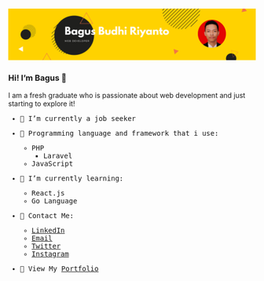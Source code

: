 ![Profile Name Banner](https://github.com/riyanbagusb/riyanbagusb/raw/master/images/banner/banner.png)

### Hi! I’m Bagus 👋

I am a fresh graduate who is passionate about web development and just starting to explore it!

<samp>

- 🔭 I’m currently a job seeker

- 📝 Programming language and framework that i use:
	- PHP
		- Laravel
	- JavaScript

- 🌱 I’m currently learning:
	- React.js
	- Go Language

* 📧 Contact Me:
	* [LinkedIn](https://www.linkedin.com/in/bagus-budhi-riyanto)
	* [Email](mailto:riyanbagusb@gmail.com)
	* [Twitter](https://twitter.com/riyan_bagusb)
	* [Instagram](https://instagram.com/riyan_bagusb)

* 📃 View My [Portfolio](https://github.com/riyanbagusb/my-portfolio)
</samp>


<!--
**riyanbagusb/riyanbagusb** is a ✨ _special_ ✨ repository because its `README.md` (this file) appears on your GitHub profile.

Here are some ideas to get you started:

- 🔭 I’m currently working on ...
- 🌱 I’m currently learning ...
- 👯 I’m looking to collaborate on ...
- 🤔 I’m looking for help with ...
- 💬 Ask me about ...
- 📫 How to reach me: ...
- 😄 Pronouns: ...
- ⚡ Fun fact: ...
-->
